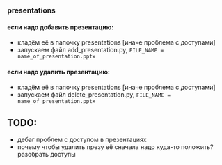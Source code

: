 ### presentations
#### если надо добавить презентацию:
* кладём её в папочку presentations [иначе проблема с доступами]
* запускаем файл add_presentation.py, ```FILE_NAME = name_of_presentation.pptx```


#### если надо удалить презентацию:
* кладём её в папочку presentations [иначе проблема с доступами]
* запускаем файл delete_presentation.py, ```FILE_NAME = name_of_presentation.pptx```




## TODO: 
* дебаг проблем с доступом в презентациях
* почему чтобы удалить презу её сначала надо куда-то положить? разобрать доступы